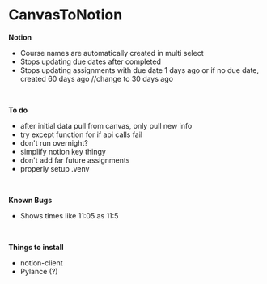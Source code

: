 # CanvasToNotion
**Notion**
* Course names are automatically created in multi select
* Stops updating due dates after completed
* Stops updating assignments with due date 1 days ago or if no due date, created 60 days ago  //change to 30 days ago
<br>

**To do**
* after initial data pull from canvas, only pull new info
* try except function for if api calls fail
* don't run overnight?
* simplify notion key thingy
* don't add far future assignments
* properly setup .venv
<br>

**Known Bugs**
* Shows times like 11:05 as 11:5  
<br>

**Things to install**
* notion-client
* Pylance (?)